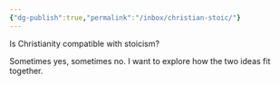 ```yaml
---
{"dg-publish":true,"permalink":"/inbox/christian-stoic/"}
---
```




Is Christianity compatible with stoicism?

Sometimes yes, sometimes no. I want to explore how the two ideas fit together.